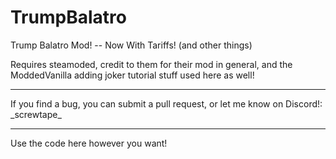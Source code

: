 # TrumpBalatro
Trump Balatro Mod! -- Now With Tariffs! (and other things)

Requires steamoded, credit to them for their mod in general, and the ModdedVanilla adding joker tutorial stuff used here as well!

---

If you find a bug, you can submit a pull request, or let me know on Discord!:
\_screwtape\_

---

Use the code here however you want!
